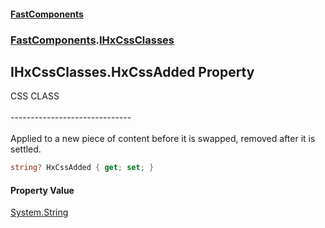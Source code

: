 #### [FastComponents](FastComponents.md 'FastComponents')
### [FastComponents](FastComponents.md 'FastComponents').[IHxCssClasses](FastComponents.IHxCssClasses.md 'FastComponents.IHxCssClasses')

## IHxCssClasses.HxCssAdded Property

CSS CLASS<br/>  
------------------------------<br/>  
Applied to a new piece of content before it is swapped, removed after it is settled.

```csharp
string? HxCssAdded { get; set; }
```

#### Property Value
[System.String](https://docs.microsoft.com/en-us/dotnet/api/System.String 'System.String')